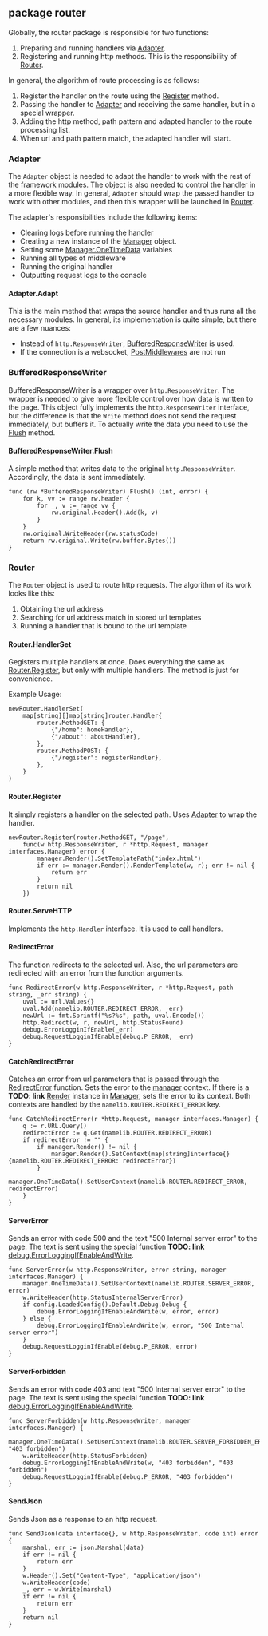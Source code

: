 ## package router

Globally, the router package is responsible for two functions:

1. Preparing and running handlers via [Adapter](#adapter).
2. Registering and running http methods. This is the responsibility of [Router](#router).

In general, the algorithm of route processing is as follows:

1. Register the handler on the route using the [Register](#routerregister) method.
2. Passing the handler to [Adapter](#adapter) and receiving the same handler, but in a special wrapper.
3. Adding the http method, path pattern and adapted handler to the route processing list.
4. When url and path pattern match, the adapted handler will start.

### Adapter
The `Adapter` object is needed to adapt the handler to work with the rest of the framework modules. The object is also needed to control the handler in a more flexible way. In general, `Adapter` should wrap the passed handler to work with other modules, and then this wrapper will be launched in [Router](#router).

The adapter's responsibilities include the following items:

* Clearing logs before running the handler
* Creating a new instance of the [Manager](/router/manager/manager/) object.
* Setting some [Manager.OneTimeData](/router/manager/manager/#onetimedata) variables
* Running all types of middleware
* Running the original handler
* Outputting request logs to the console

#### Adapter.Adapt
This is the main method that wraps the source handler and thus runs all the necessary modules. In general, its implementation is quite simple, but there are a few nuances:

* Instead of `http.ResponseWriter`, [BufferedResponseWriter](#bufferedresponsewriter) is used.
* If the connection is a websocket, [PostMiddlewares](/router/middlewares/middlewares/#middlewarespostmiddleware) are not run

### BufferedResponseWriter
BufferedResponseWriter is a wrapper over `http.ResponseWriter`. The wrapper is needed to give more flexible control over how data is written to the page. This object fully implements the `http.ResponseWriter` interface, but the difference is that the `Write` method does not send the request immediately, but buffers it. To actually write the data you need to use the [Flush](#bufferedresponsewriterflush) method.

#### BufferedResponseWriter.Flush
A simple method that writes data to the original `http.ResponseWriter`. Accordingly, the data is sent immediately.
```golang
func (rw *BufferedResponseWriter) Flush() (int, error) {
	for k, vv := range rw.header {
		for _, v := range vv {
			rw.original.Header().Add(k, v)
		}
	}
	rw.original.WriteHeader(rw.statusCode)
	return rw.original.Write(rw.buffer.Bytes())
}
```

### Router
The `Router` object is used to route http requests. The algorithm of its work looks like this:

1. Obtaining the url address
2. Searching for url address match in stored url templates
3. Running a handler that is bound to the url template

#### Router.HandlerSet
Gegisters multiple handlers at once. Does everything the same as [Router.Register](#routerregister), but only with multiple handlers. The method is just for convenience.

Example Usage:
```golang
newRouter.HandlerSet(
    map[string][]map[string]router.Handler{
		router.MethodGET: {
			{"/home": homeHandler},
			{"/about": aboutHandler},
		},
		router.MethodPOST: {
			{"/register": registerHandler},
		},
	}
)
```

#### Router.Register
It simply registers a handler on the selected path. Uses [Adapter](router.md#adapter) to wrap the handler.
```golang
newRouter.Register(router.MethodGET, "/page",
	func(w http.ResponseWriter, r *http.Request, manager interfaces.Manager) error {
		manager.Render().SetTemplatePath("index.html")
		if err := manager.Render().RenderTemplate(w, r); err != nil {
			return err
		}
		return nil
	})
```

#### Router.ServeHTTP
Implements the `http.Handler` interface. It is used to call handlers.


#### RedirectError
The function redirects to the selected url. Also, the url parameters are redirected with an error from the function arguments.
```golang
func RedirectError(w http.ResponseWriter, r *http.Request, path string, _err string) {
	uval := url.Values{}
	uval.Add(namelib.ROUTER.REDIRECT_ERROR, _err)
	newUrl := fmt.Sprintf("%s?%s", path, uval.Encode())
	http.Redirect(w, r, newUrl, http.StatusFound)
	debug.ErrorLogginIfEnable(_err)
	debug.RequestLogginIfEnable(debug.P_ERROR, _err)
}
```

#### CatchRedirectError
Catches an error from url parameters that is passed through the [RedirectError](#redirecterror) function. Sets the error to the [manager](/router/manager/manager/) context. If there is a __TODO: link__ [Render]() instance in [Manager](/router/manager/manager/), sets the error to its context. Both contexts are handled by the `namelib.ROUTER.REDIRECT_ERROR` key.
```golang
func CatchRedirectError(r *http.Request, manager interfaces.Manager) {
	q := r.URL.Query()
	redirectError := q.Get(namelib.ROUTER.REDIRECT_ERROR)
	if redirectError != "" {
		if manager.Render() != nil {
			manager.Render().SetContext(map[string]interface{}{namelib.ROUTER.REDIRECT_ERROR: redirectError})
		}
		manager.OneTimeData().SetUserContext(namelib.ROUTER.REDIRECT_ERROR, redirectError)
	}
}
```

#### ServerError
Sends an error with code 500 and the text "500 Internal server error" to the page. The text is sent using the special function __TODO: link__ [debug.ErrorLoggingIfEnableAndWrite]().
```golang
func ServerError(w http.ResponseWriter, error string, manager interfaces.Manager) {
	manager.OneTimeData().SetUserContext(namelib.ROUTER.SERVER_ERROR, error)
	w.WriteHeader(http.StatusInternalServerError)
	if config.LoadedConfig().Default.Debug.Debug {
		debug.ErrorLoggingIfEnableAndWrite(w, error, error)
	} else {
		debug.ErrorLoggingIfEnableAndWrite(w, error, "500 Internal server error")
	}
	debug.RequestLogginIfEnable(debug.P_ERROR, error)
}
```

#### ServerForbidden
Sends an error with code 403 and text "500 Internal server error" to the page. The text is sent using the special function __TODO: link__ [debug.ErrorLoggingIfEnableAndWrite]().
```golang
func ServerForbidden(w http.ResponseWriter, manager interfaces.Manager) {
	manager.OneTimeData().SetUserContext(namelib.ROUTER.SERVER_FORBIDDEN_ERROR, "403 forbidden")
	w.WriteHeader(http.StatusForbidden)
	debug.ErrorLoggingIfEnableAndWrite(w, "403 forbidden", "403 forbidden")
	debug.RequestLogginIfEnable(debug.P_ERROR, "403 forbidden")
}
```

#### SendJson
Sends Json as a response to an http request.
```golang
func SendJson(data interface{}, w http.ResponseWriter, code int) error {
	marshal, err := json.Marshal(data)
	if err != nil {
		return err
	}
	w.Header().Set("Content-Type", "application/json")
	w.WriteHeader(code)
	_, err = w.Write(marshal)
	if err != nil {
		return err
	}
	return nil
}
```